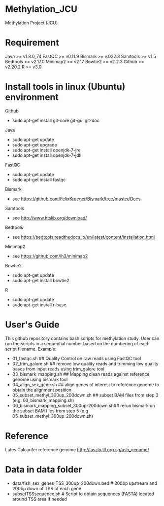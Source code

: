 # Methylation_JCU
Methylation Project (JCU)

# Requirement
Java >= v1.8.0_74
FastQC >= v0.11.9
Bismark >= v.022.3
Samtools >= v1.5
Bedtools >= v2.17.0
Minimap2 >= v2.17
Bowtie2 >= v2.2.3
Github >= v2.20.2 
R >= v3.0

# Install tools in linux (Ubuntu) environment 
Github 
  - sudo apt-get install git-core git-gui git-doc
  
Java
  - sudo apt-get update
  - sudo apt-get upgrade
  - sudo apt-get install openjdk-7-jre
  - sudo apt-get install openjdk-7-jdk

FastQC
  - sudo apt-get update
  - sudo apt-get install fastqc
  
Bismark 
  - see https://github.com/FelixKrueger/Bismark/tree/master/Docs

Samtools
  - see http://www.htslib.org/download/
  
Bedtools
  - see https://bedtools.readthedocs.io/en/latest/content/installation.html
  
Minimap2
  - see https://github.com/lh3/minimap2

Bowtie2
  - sudo apt-get update
  - sudo apt-get install bowtie2
  
R
  - sudo apt-get update
  - sudo apt-get install r-base
  
# User's Guide
This github repository contains bash scripts for methylation study. User can run the scripts in a sequential number based on the numbering of each script filename. Example:
  - 01_fastqc.sh                              ## Quality Control on raw reads using FastQC tool
  - 02_trim_galore.sh                         ## remove low quality reads and trimming low quality bases from input reads using trim_galore tool
  - 03_bismark_mapping.sh                     ## Mapping clean reads against reference genome using bismark tool
  - 04_align_sex_gene.sh                      ## align genes of interest to reference genome to obtain the alignment position
  - 05_subset_methyl_300up_200down.sh         ## subset BAM files from step 3 (e.g. 03_bismark_mapping.sh)
  - 06_bismark_mapping_subset_300up-200down.sh## rerun bismark on the subset BAM files from step 5 (e.g 05_subset_methyl_300up_200down.sh)
  
 # Reference
 Lates Calcarifer reference genome
 http://laszlo.tll.org.sg/asb_genome/
 
 # Data in data folder
   - data/fish_sex_genes_TSS_300up_200down.bed  # 300bp upstream and 200bp down of TSS of each gene
   - subsetTSSsequence.sh                       # Script to obtain sequences (FASTA) located around TSS area if needed
 
